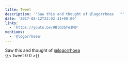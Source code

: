 ```yaml
---
title: Tweet
description: '"Saw this and thought of @logorrhoea   "'
date: '2017-02-12T23:02:11+00:00'
links:
  - 'https://youtu.be/98lOJGTe1M0'
mentions:
  - '@logorrhoea'
---
```

Saw this and thought of [@logorrhoea](https://twitter.com/@logorrhoea)   
      {{< tweet 0 0 >}}
    
